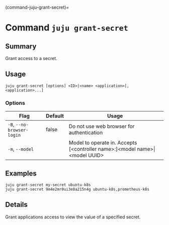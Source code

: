 (command-juju-grant-secret)=
# Command `juju grant-secret`

## Summary
Grant access to a secret.

## Usage
```juju grant-secret [options] <ID>|<name> <application>[,<application>...]```

### Options
| Flag | Default | Usage |
| --- | --- | --- |
| `-B`, `--no-browser-login` | false | Do not use web browser for authentication |
| `-m`, `--model` |  | Model to operate in. Accepts [&lt;controller name&gt;:]&lt;model name&gt;&#x7c;&lt;model UUID&gt; |

## Examples

    juju grant-secret my-secret ubuntu-k8s
    juju grant-secret 9m4e2mr0ui3e8a215n4g ubuntu-k8s,prometheus-k8s


## Details

Grant applications access to view the value of a specified secret.